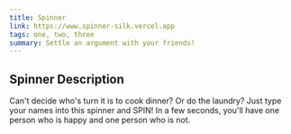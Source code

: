 ```yaml
---
title: Spinner
link: https://www.spinner-silk.vercel.app
tags: one, two, three
summary: Settle an argument with your friends!
---
```


## Spinner Description

Can't decide who's turn it is to cook dinner? Or do the laundry? Just type your names into this spinner and SPIN! In a few seconds, you'll have one person who is happy and one person who is not.
